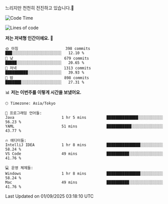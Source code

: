 느리지만 천천히 전진하고 있습니다.🐢

<!--START_SECTION:waka-->
![Code Time](http://img.shields.io/badge/Code%20Time-1%2C662%20hrs%2042%20mins-blue)

![Lines of code](https://img.shields.io/badge/%EC%A0%80%EB%8A%94%20%EC%97%AC%ED%83%9C%EA%B9%8C%EC%A7%80%20-927.8%20thousand%20%EC%A4%84%EC%9D%98%20%EC%BD%94%EB%93%9C%EB%A5%BC%20%EC%9E%91%EC%84%B1%ED%96%88%EC%96%B4%EC%9A%94.-blue)

**저는 저녁형 인간이에요. 🦉** 

```text
🌞 아침                     398 commits         ███░░░░░░░░░░░░░░░░░░░░░░   12.10 % 
🌆 낮　                     679 commits         █████░░░░░░░░░░░░░░░░░░░░   20.65 % 
🌃 저녁                     1313 commits        ██████████░░░░░░░░░░░░░░░   39.93 % 
🌙 밤　                     898 commits         ███████░░░░░░░░░░░░░░░░░░   27.31 % 
```


📊 **저는 이번주를 이렇게 시간을 보냈어요.** 

```text
🕑︎ Timezone: Asia/Tokyo

💬 프로그래밍 언어들: 
Java                     1 hr 5 mins         ██████████████░░░░░░░░░░░   56.23 % 
YAML                     51 mins             ███████████░░░░░░░░░░░░░░   43.77 % 

🔥 에디터들: 
IntelliJ IDEA            1 hr 8 mins         ███████████████░░░░░░░░░░   58.24 % 
VS Code                  49 mins             ██████████░░░░░░░░░░░░░░░   41.76 % 

💻 운영 체제들: 
Windows                  1 hr 8 mins         ███████████████░░░░░░░░░░   58.24 % 
Mac                      49 mins             ██████████░░░░░░░░░░░░░░░   41.76 % 
```


 Last Updated on 01/09/2025 03:18:10 UTC
<!--END_SECTION:waka-->
